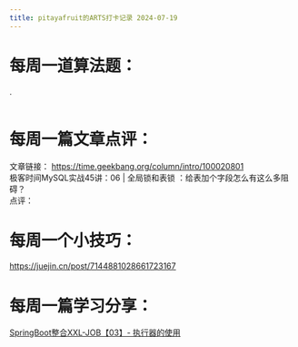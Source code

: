```yaml
---
title: pitayafruit的ARTS打卡记录 2024-07-19
---
```


# 每周一道算法题：
. 
```java

```

# 每周一篇文章点评：
文章链接： https://time.geekbang.org/column/intro/100020801</br>
极客时间MySQL实战45讲：06 | 全局锁和表锁 ：给表加个字段怎么有这么多阻碍？</br>
点评：


# 每周一个小技巧：
https://juejin.cn/post/7144881028661723167



# 每周一篇学习分享：
[SpringBoot整合XXL-JOB【03】- 执行器的使用](https://juejin.cn/post/7392898777047990291)
